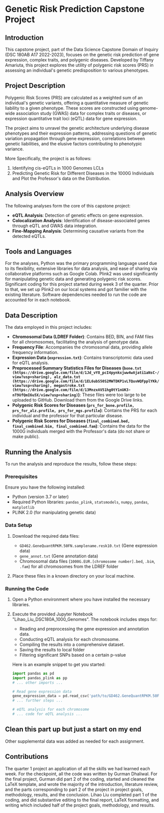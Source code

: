 # Genetic Risk Prediction Capstone Project

## Introduction

This capstone project, part of the Data Science Capstone Domain of Inquiry (DSC 180AB A17 2022-2023), focuses on the genetic risk prediction of gene expression, complex traits, and polygenic diseases. Developed by Tiffany Amariuta, this project explores the utility of polygenic risk scores (PRS) in assessing an individual's genetic predisposition to various phenotypes.

## Project Description

Polygenic Risk Scores (PRS) are calculated as a weighted sum of an individual's genetic variants, offering a quantitative measure of genetic liability to a given phenotype. These scores are constructed using genome-wide association study (GWAS) data for complex traits or diseases, or expression quantitative trait loci (eQTL) data for gene expression.

The project aims to unravel the genetic architecture underlying disease phenotypes and their expression patterns, addressing questions of genetic variation propagation through gene expression, correlations between genetic liabilities, and the elusive factors contributing to phenotypic variance.

More Specifically, the project is as follows: 
1. Identifying cis-eQTLs in 1000 Genomes LCLs
2. Predicting Genetic Risk for Different Diseases in the 1000G Individuals and Plot the Professor's data on the Distribution. 


## Analysis Overview

The following analyses form the core of this capstone project:

- **eQTL Analysis**: Detection of genetic effects on gene expression.
- **Colocalization Analysis**: Identification of disease-associated genes through eQTL and GWAS data integration.
- **Fine-Mapping Analysis**: Determining causative variants from the detected eQTLs.

## Tools and Languages

For the analyses, Python was the primary programming language used due to its flexibility, extensive libraries for data analysis, and ease of sharing via collaborative platforms such as Google Colab.
Plink2 was used significantly for manipulating genetic data and generating polygenic risk scores. Significant coding for this project started during week 3 of the quarter. Prior to that, we set up 
Plink2 on our local systems and got familier with the existing literature. Software dependencies needed to run the code are accounted for in each notebook.

## Data Description

The data employed in this project includes:

- **Chromosomal Data (LDREF Folder)**: Contains BED, BIN, and FAM files for all chromosomes, facilitating the analysis of genotype data.
- **Frequency File**: Accompanies the chromosomal data, providing allele frequency information.
- **Expression Data (`expression.txt`)**: Contains transcriptomic data used for eQTL analysis.
- **Preprocessed Summary Statistics Files for Diseases (`bone.txt (https://drive.google.com/file/d/1Jd_vY8_pcI4pynkxjww4wAjati1aNsC-/view?usp=sharing), alz_data.txt (https://drive.google.com/file/d/1EL6ubS50S2MWTDKP1vLTQuvWQFpplYKk/view?usp=sharing), megastroke.txt (https://drive.google.com/file/d/13MnzxAV51hg0tY1nUK3-nT9UfQmI6u5X/view?usp=sharing)`)**: These files were too large to be uploaded to GitHub. Download them from the Google Drive links. 
- **Polygenic Risk Scores for Diseases (`prs_for_bone.profile, prs_for_alz.profile, prs_for_mgs.profile`)**: Contains the PRS for each individual and the professor for that particular disease.
- **Polygenic Risk Scores for Diseases (`final_combined.bed, final_combined.bim, final_combined.fam`)**: Contains the data for the 1000G individuals merged with the Professor's data (do not share or make public). 
## Running the Analysis

To run the analysis and reproduce the results, follow these steps:

### Prerequisites

Ensure you have the following installed:
- Python (version 3.7 or later)
- Required Python libraries: `pandas_plink`, `statsmodels`, `numpy`, `pandas`, `matplotlib`
- PLINK 2.0 (for manipulating genetic data)

### Data Setup

1. Download the required data files:
   - `GD462.GeneQuantRPKM.50FN.samplename.resk10.txt` (Gene expression data)
   - `gene_annot.txt` (Gene annotation data)
   - Chromosomal data files (`1000G.EUR.[chromosome number].bed`, `.bim`, `.fam`) for all chromosomes from the LDREF folder

2. Place these files in a known directory on your local machine.

### Running the Code

1. Open a Python environment where you have installed the necessary libraries.

2. Execute the provided Jupyter Notebook "Lihao_Liu_DSC180A_1000_Genomes". The notebook includes steps for:
   - Reading and preprocessing the gene expression and annotation data.
   - Conducting eQTL analysis for each chromosome.
   - Compiling the results into a comprehensive dataset.
   - Saving the results to local folder
   - Filtering significant SNPs based on a certain p-value

   Here is an example snippet to get you started:
   
   ```python
   import pandas as pd
   import pandas_plink as pp
   # ... other imports ...

   # Read gene expression data
   gene_expression_data = pd.read_csv('path/to/GD462.GeneQuantRPKM.50FN.samplename.resk10.txt', delimiter='\t')
   # ... further steps ...

   # eQTL analysis for each chromosome
   # ... code for eQTL analysis ...

## Clean this part up but just a start on my end


Other supplemental data was added as needed for each assignment. 

## Contributions

The quarter 1 project an application of all the skills we had learned each week. For the checkpoint, all the code was written by Gurman Dhaliwal. For the final project, Gurman did part 2 of the coding, started and cleaned the LaTeX template, and wrote the majority of the introduction, literature review, and the parts corresponding to part 2 of the project in project goals, methodology, results, and the conclusion. Lihao Liu completed part 1 of the coding, and did substantive editing to the final report, LaTeX formatting, and writing which included half of the project goals, methodology, and results. 
